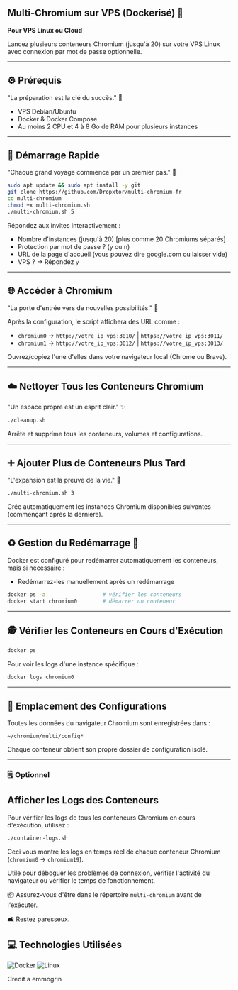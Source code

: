 ## Multi-Chromium sur VPS (Dockerisé) 🐳

**Pour VPS Linux ou Cloud**

Lancez plusieurs conteneurs Chromium (jusqu'à 20) sur votre VPS Linux avec connexion par mot de passe optionnelle.

--- 

## ⚙️ Prérequis

"La préparation est la clé du succès." 🔑

*   VPS Debian/Ubuntu
*   Docker & Docker Compose
*   Au moins 2 CPU et 4 à 8 Go de RAM pour plusieurs instances

---

## 🚀 Démarrage Rapide

"Chaque grand voyage commence par un premier pas." 🚀

```bash
sudo apt update && sudo apt install -y git
git clone https://github.com/Dropxtor/multi-chromium-fr
cd multi-chromium
chmod +x multi-chromium.sh
./multi-chromium.sh 5
```

Répondez aux invites interactivement :

*   Nombre d'instances (jusqu'à 20) [plus comme 20 Chromiums séparés]
*   Protection par mot de passe ? (y ou n)
*   URL de la page d'accueil (vous pouvez dire google.com ou laisser vide)
*   VPS ? → Répondez `y`

---

## 🌐 Accéder à Chromium

"La porte d'entrée vers de nouvelles possibilités." 🚪

Après la configuration, le script affichera des URL comme :

*   `chromium0` → `http://votre_ip_vps:3010/` | `https://votre_ip_vps:3011/`
*   `chromium1` → `http://votre_ip_vps:3012/` | `https://votre_ip_vps:3013/`

Ouvrez/copiez l'une d'elles dans votre navigateur local (Chrome ou Brave).

---

##   ☁️ Nettoyer Tous les Conteneurs Chromium

"Un espace propre est un esprit clair." ✨

```bash
./cleanup.sh
```

Arrête et supprime tous les conteneurs, volumes et configurations.

---

## ➕ Ajouter Plus de Conteneurs Plus Tard

"L'expansion est la preuve de la vie." 🌱

```bash
./multi-chromium.sh 3
```

Crée automatiquement les instances Chromium disponibles suivantes (commençant après la dernière).

---

## ♻️ Gestion du Redémarrage 🔄

Docker est configuré pour redémarrer automatiquement les conteneurs, mais si nécessaire :

*   Redémarrez-les manuellement après un redémarrage

```bash
docker ps -a                  # vérifier les conteneurs
docker start chromium0        # démarrer un conteneur
```

---

##  🕵️  Vérifier les Conteneurs en Cours d'Exécution

```bash
docker ps
```

Pour voir les logs d'une instance spécifique :

```bash
docker logs chromium0
```

---

## 📁 Emplacement des Configurations

Toutes les données du navigateur Chromium sont enregistrées dans :

`~/chromium/multi/config*`

Chaque conteneur obtient son propre dossier de configuration isolé.

---

### 🗒️ Optionnel

## Afficher les Logs des Conteneurs

Pour vérifier les logs de tous les conteneurs Chromium en cours d'exécution, utilisez :

```bash
./container-logs.sh
```

Ceci vous montre les logs en temps réel de chaque conteneur Chromium (`chromium0` → `chromium19`).

Utile pour déboguer les problèmes de connexion, vérifier l'activité du navigateur ou vérifier le temps de fonctionnement.

📦 Assurez-vous d'être dans le répertoire `multi-chromium` avant de l'exécuter.

🛋️ Restez paresseux.



## 💻 Technologies Utilisées

![Docker](https://img.shields.io/badge/Docker-2496ED?style=for-the-badge&logo=docker&logoColor=white)
![Linux](https://img.shields.io/badge/Linux-FCC624?style=for-the-badge&logo=linux&logoColor=black)



Credit a emmogrin


